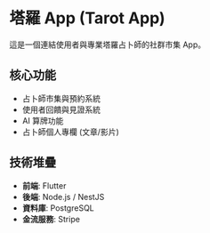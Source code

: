 # 塔羅 App (Tarot App)

這是一個連結使用者與專業塔羅占卜師的社群市集 App。

## 核心功能

- 占卜師市集與預約系統
- 使用者回饋與見證系統
- AI 算牌功能
- 占卜師個人專欄 (文章/影片)

## 技術堆疊

- **前端**: Flutter
- **後端**: Node.js / NestJS
- **資料庫**: PostgreSQL
- **金流服務**: Stripe